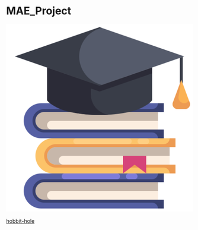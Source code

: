 # MAE_Project
![The San Juan Mountains are beautiful!](/app/src/main/res/drawable/graduation.png)


[hobbit-hole][1]

[1]: https://en.wikipedia.org/wiki/Hobbit#Lifestyle
